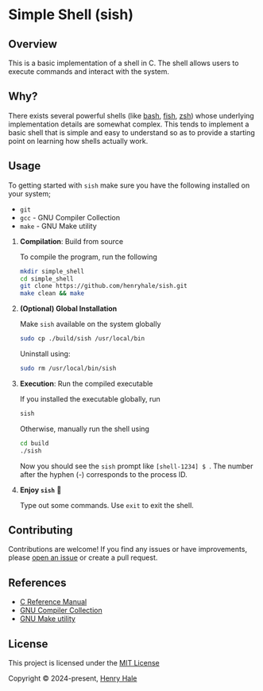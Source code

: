 # Simple Shell (sish)

## Overview

This is a basic implementation of a shell in C.
The shell allows users to execute commands and interact with the system.

## Why?

There exists several powerful shells (like [bash](https://www.gnu.org/software/bash/manual/), [fish](https://fishshell.com/), [zsh](https://github.com/ohmyzsh/ohmyzsh/wiki)) whose underlying
implementation details are somewhat complex. This tends to implement a basic
shell that is simple and easy to understand so as to provide a starting point
on learning how shells actually work.

## Usage

To getting started with `sish` make sure you have the  following installed on your system;

- `git`
- `gcc` - GNU Compiler Collection
- `make` - GNU Make utility

1. **Compilation**: Build from source

   To compile the program, run the following

   ```sh
   mkdir simple_shell
   cd simple_shell
   git clone https://github.com/henryhale/sish.git
   make clean && make
   ```

2. **(Optional) Global Installation**

   Make `sish` available on the system globally

   ```sh
   sudo cp ./build/sish /usr/local/bin
   ```

   Uninstall using:

   ```sh
   sudo rm /usr/local/bin/sish
   ```

3. **Execution**: Run the compiled executable

   If you installed the executable globally, run

   ```sh
   sish
   ```

   Otherwise, manually run the shell using

   ```sh
   cd build
   ./sish
   ```

   Now you should see the `sish` prompt like `[shell-1234] $ `. The number after the hyphen (-) corresponds to the process ID.

4. **Enjoy `sish`** 🚀

   Type out some commands. Use `exit` to exit the shell.

## Contributing
Contributions are welcome!
If you find any issues or have improvements, please [open an issue](https://github.com/henryhale/sish/issues) or create a pull request. 

## References
- [C Reference Manual](https://www.gnu.org/software/gnu-c-manual/gnu-c-manual.html)
- [GNU Compiler Collection](https://gcc.gnu.org)
- [GNU Make utility](https://gnu.org/software/make/manual/html_node/index.html)

## License
This project is licensed under the [MIT License](./LICENSE.md)

Copyright &copy; 2024-present, [Henry Hale](https://github.com/henryhale)